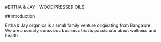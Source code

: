 #ERTHA & JAY – WOOD PRESSED OILS

##Introduction

Ertha & Jay organics is a small family venture originating from Bangalore. We are a socially conscious business that is passionate about wellness and health

